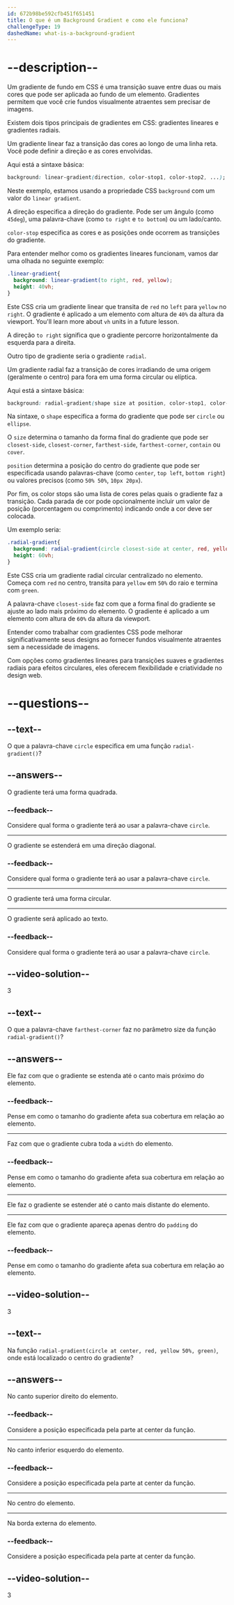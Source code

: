 ```yaml
---
id: 672b98be592cfb451f651451
title: O que é um Background Gradient e como ele funciona?
challengeType: 19
dashedName: what-is-a-background-gradient
---
```


# --description--

Um gradiente de fundo em CSS é uma transição suave entre duas ou mais cores que pode ser aplicada ao fundo de um elemento. Gradientes permitem que você crie fundos visualmente atraentes sem precisar de imagens.

Existem dois tipos principais de gradientes em CSS: gradientes lineares e gradientes radiais.

Um gradiente linear faz a transição das cores ao longo de uma linha reta. Você pode definir a direção e as cores envolvidas.

Aqui está a sintaxe básica:

```css
background: linear-gradient(direction, color-stop1, color-stop2, ...);
```

Neste exemplo, estamos usando a propriedade CSS `background` com um valor do `linear gradient`.

A direção especifica a direção do gradiente. Pode ser um ângulo (como `45deg`), uma palavra-chave (como `to right` e `to bottom`) ou um lado/canto.

`color-stop` especifica as cores e as posições onde ocorrem as transições do gradiente.

Para entender melhor como os gradientes lineares funcionam, vamos dar uma olhada no seguinte exemplo:

```css
.linear-gradient{
  background: linear-gradient(to right, red, yellow);
  height: 40vh;
}
```

Este CSS cria um gradiente linear que transita de `red` no `left` para `yellow` no `right`. O gradiente é aplicado a um elemento com altura de `40%` da altura da viewport.  You'll learn more about `vh` units in a future lesson.

A direção `to right` significa que o gradiente percorre horizontalmente da esquerda para a direita.

Outro tipo de gradiente seria o gradiente `radial`.

Um gradiente radial faz a transição de cores irradiando de uma origem (geralmente o centro) para fora em uma forma circular ou elíptica.

Aqui está a sintaxe básica:

```css
background: radial-gradient(shape size at position, color-stop1, color-stop2, ...)
```

Na sintaxe, o `shape` especifica a forma do gradiente que pode ser `circle` ou `ellipse`.

O `size` determina o tamanho da forma final do gradiente que pode ser `closest-side`, `closest-corner`, `farthest-side`, `farthest-corner`, `contain` ou `cover`.

`position` determina a posição do centro do gradiente que pode ser especificada usando palavras-chave (como `center`, `top left`, `bottom right`) ou valores precisos (como `50% 50%`, `10px 20px`).

Por fim, os color stops são uma lista de cores pelas quais o gradiente faz a transição. Cada parada de cor pode opcionalmente incluir um valor de posição (porcentagem ou comprimento) indicando onde a cor deve ser colocada.

Um exemplo seria:

```css
.radial-gradient{
  background: radial-gradient(circle closest-side at center, red, yellow 50%, green);
  height: 60vh;
}
```

Este CSS cria um gradiente radial circular centralizado no elemento. Começa com `red` no centro, transita para `yellow` em `50%` do raio e termina com `green`.

A palavra-chave `closest-side` faz com que a forma final do gradiente se ajuste ao lado mais próximo do elemento. O gradiente é aplicado a um elemento com altura de `60%` da altura da viewport.

Entender como trabalhar com gradientes CSS pode melhorar significativamente seus designs ao fornecer fundos visualmente atraentes sem a necessidade de imagens.

Com opções como gradientes lineares para transições suaves e gradientes radiais para efeitos circulares, eles oferecem flexibilidade e criatividade no design web.

# --questions--

## --text--

O que a palavra-chave `circle` especifica em uma função `radial-gradient()`?

## --answers--

O gradiente terá uma forma quadrada.

### --feedback--

Considere qual forma o gradiente terá ao usar a palavra-chave `circle`.

---

O gradiente se estenderá em uma direção diagonal.

### --feedback--

Considere qual forma o gradiente terá ao usar a palavra-chave `circle`.

---

O gradiente terá uma forma circular.

---

O gradiente será aplicado ao texto.

### --feedback--

Considere qual forma o gradiente terá ao usar a palavra-chave `circle`.

## --video-solution--

3

## --text--

O que a palavra-chave `farthest-corner` faz no parâmetro size da função `radial-gradient()`?

## --answers--

Ele faz com que o gradiente se estenda até o canto mais próximo do elemento.

### --feedback--

Pense em como o tamanho do gradiente afeta sua cobertura em relação ao elemento.

---

Faz com que o gradiente cubra toda a `width` do elemento.

### --feedback--

Pense em como o tamanho do gradiente afeta sua cobertura em relação ao elemento.

---

Ele faz o gradiente se estender até o canto mais distante do elemento.

---

Ele faz com que o gradiente apareça apenas dentro do `padding` do elemento.

### --feedback--

Pense em como o tamanho do gradiente afeta sua cobertura em relação ao elemento.

## --video-solution--

3

## --text--

Na função `radial-gradient(circle at center, red, yellow 50%, green)`, onde está localizado o centro do gradiente?

## --answers--

No canto superior direito do elemento.

### --feedback--

Considere a posição especificada pela parte at center da função.

---

No canto inferior esquerdo do elemento.

### --feedback--

Considere a posição especificada pela parte at center da função.

---

No centro do elemento.

---

Na borda externa do elemento.

### --feedback--

Considere a posição especificada pela parte at center da função.

## --video-solution--

3
